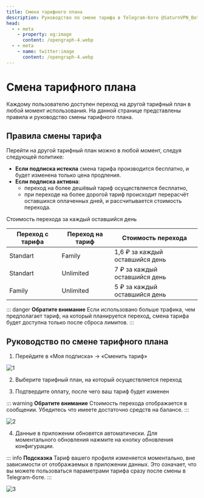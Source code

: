 ```yaml
---
title: Смена тарифного плана
description: Руководство по смене тарифа в Telegram-боте @SaturnVPN_Bot
head:
  - - meta
    - property: og:image
      content: /opengraph-4.webp
  - - meta
    - name: twitter:image
      content: /opengraph-4.webp
---
```


# Смена тарифного плана

Каждому пользователю доступен переход на другой тарифный план в любой момент использования. На данной странице представлены правила и руководство смены тарифного плана.

## Правила смены тарифа

Перейти на другой тарифный план можно в любой момент, следуя следующей политике:
* **Если подписка истекла** смена тарифа производится бесплатно, и будет изменена только цена продления.
* **Если подписка активна**:
    * переход на более дешёвый тариф осуществляется бесплатно,
    * при переходе на более дорогой тариф происходит перерасчёт оставшихся оплаченных дней, и рассчитывается стоимость перехода. 

Стоимость перехода за каждый оставшийся день

| Переход с тарифа | Переход на тариф | Стоимость перехода |
|-----------|------------|-----------|
| Standart  | Family     | 1,6 ₽ за каждый оставшийся день |
| Standart  | Unlimited  | 7 ₽ за каждый оставшийся день |
| Family    | Unlimited  | 5 ₽ за каждый оставшийся день |


::: danger **Обратите внимание** 
Если использовано больше трафика, чем предполагает тариф, на который планируется переход, смена тарифа будет доступна только после сброса лимитов.
:::

## Руководство по смене тарифного плана

1. Перейдите в «Моя подписка» → «Сменить тариф» 

![1](/change-1.webp)

2. Выберите тарифный план, на который осуществляется переход 

3. Подтвердите оплату, после чего ваш тариф будет изменен

::: warning **Обратите внимание** 
Стоимость перехода отображается в сообщении. Убедитесь что имеете достаточно средств на балансе.
:::

![2](/change-2.webp)

4. Данные в приложении обновятся автоматически. Для моментального обновления нажмите на кнопку обновления конфигурации.

::: info **Подсказка** 
Тариф вашего профиля изменяется моментально, вне зависимости от отображаемых в приложении данных. Это означает, что вы можете пользоваться параметрами тарифа сразу после смены в Telegram-боте.
:::

![3](/change-3.webp)